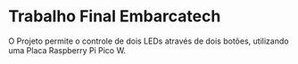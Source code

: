 # Trabalho Final Embarcatech
O Projeto permite o controle de dois LEDs através de dois botões, utilizando uma Placa Raspberry Pi Pico W.
